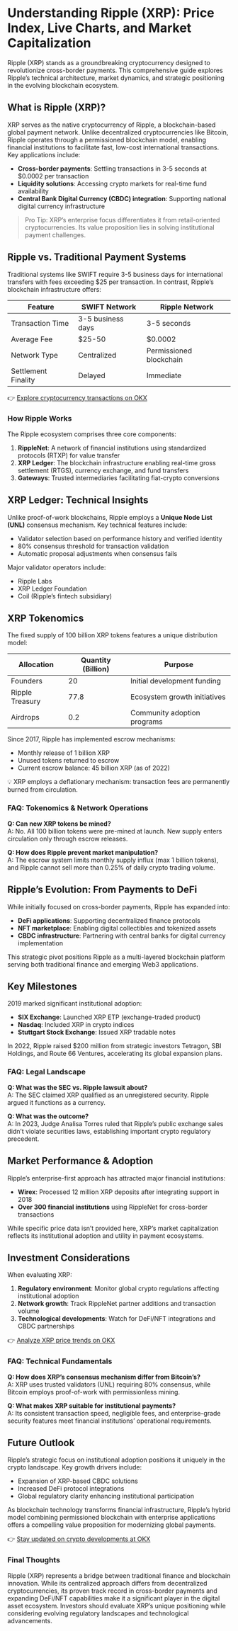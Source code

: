 # Understanding Ripple (XRP): Price Index, Live Charts, and Market Capitalization  

Ripple (XRP) stands as a groundbreaking cryptocurrency designed to revolutionize cross-border payments. This comprehensive guide explores Ripple’s technical architecture, market dynamics, and strategic positioning in the evolving blockchain ecosystem.  

## What is Ripple (XRP)?  

XRP serves as the native cryptocurrency of Ripple, a blockchain-based global payment network. Unlike decentralized cryptocurrencies like Bitcoin, Ripple operates through a permissioned blockchain model, enabling financial institutions to facilitate fast, low-cost international transactions. Key applications include:  
- **Cross-border payments**: Settling transactions in 3-5 seconds at $0.0002 per transaction  
- **Liquidity solutions**: Accessing crypto markets for real-time fund availability  
- **Central Bank Digital Currency (CBDC) integration**: Supporting national digital currency infrastructure  

> Pro Tip: XRP’s enterprise focus differentiates it from retail-oriented cryptocurrencies. Its value proposition lies in solving institutional payment challenges.  

## Ripple vs. Traditional Payment Systems  

Traditional systems like SWIFT require 3-5 business days for international transfers with fees exceeding $25 per transaction. In contrast, Ripple’s blockchain infrastructure offers:  

| Feature              | SWIFT Network       | Ripple Network       |  
|----------------------|---------------------|----------------------|  
| Transaction Time     | 3-5 business days   | 3-5 seconds          |  
| Average Fee          | $25-50              | $0.0002              |  
| Network Type         | Centralized         | Permissioned blockchain |  
| Settlement Finality  | Delayed             | Immediate            |  

👉 [Explore cryptocurrency transactions on OKX](https://bit.ly/okx-bonus)  

### How Ripple Works  

The Ripple ecosystem comprises three core components:  

1. **RippleNet**: A network of financial institutions using standardized protocols (RTXP) for value transfer  
2. **XRP Ledger**: The blockchain infrastructure enabling real-time gross settlement (RTGS), currency exchange, and fund transfers  
3. **Gateways**: Trusted intermediaries facilitating fiat-crypto conversions  

## XRP Ledger: Technical Insights  

Unlike proof-of-work blockchains, Ripple employs a **Unique Node List (UNL)** consensus mechanism. Key technical features include:  
- Validator selection based on performance history and verified identity  
- 80% consensus threshold for transaction validation  
- Automatic proposal adjustments when consensus fails  

Major validator operators include:  
- Ripple Labs  
- XRP Ledger Foundation  
- Coil (Ripple’s fintech subsidiary)  

## XRP Tokenomics  

The fixed supply of 100 billion XRP tokens features a unique distribution model:  

| Allocation            | Quantity (Billion) | Purpose                          |  
|-----------------------|--------------------|----------------------------------|  
| Founders              | 20                 | Initial development funding      |  
| Ripple Treasury       | 77.8               | Ecosystem growth initiatives     |  
| Airdrops              | 0.2                | Community adoption programs      |  

Since 2017, Ripple has implemented escrow mechanisms:  
- Monthly release of 1 billion XRP  
- Unused tokens returned to escrow  
- Current escrow balance: 45 billion XRP (as of 2022)  

💡 XRP employs a deflationary mechanism: transaction fees are permanently burned from circulation.  

### FAQ: Tokenomics & Network Operations  

**Q: Can new XRP tokens be mined?**  
A: No. All 100 billion tokens were pre-mined at launch. New supply enters circulation only through escrow releases.  

**Q: How does Ripple prevent market manipulation?**  
A: The escrow system limits monthly supply influx (max 1 billion tokens), and Ripple cannot sell more than 0.25% of daily crypto trading volume.  

## Ripple’s Evolution: From Payments to DeFi  

While initially focused on cross-border payments, Ripple has expanded into:  
- **DeFi applications**: Supporting decentralized finance protocols  
- **NFT marketplace**: Enabling digital collectibles and tokenized assets  
- **CBDC infrastructure**: Partnering with central banks for digital currency implementation  

This strategic pivot positions Ripple as a multi-layered blockchain platform serving both traditional finance and emerging Web3 applications.  

## Key Milestones  

2019 marked significant institutional adoption:  
- **SIX Exchange**: Launched XRP ETP (exchange-traded product)  
- **Nasdaq**: Included XRP in crypto indices  
- **Stuttgart Stock Exchange**: Issued XRP tradable notes  

In 2022, Ripple raised $200 million from strategic investors Tetragon, SBI Holdings, and Route 66 Ventures, accelerating its global expansion plans.  

### FAQ: Legal Landscape  

**Q: What was the SEC vs. Ripple lawsuit about?**  
A: The SEC claimed XRP qualified as an unregistered security. Ripple argued it functions as a currency.  

**Q: What was the outcome?**  
A: In 2023, Judge Analisa Torres ruled that Ripple’s public exchange sales didn’t violate securities laws, establishing important crypto regulatory precedent.  

## Market Performance & Adoption  

Ripple’s enterprise-first approach has attracted major financial institutions:  
- **Wirex**: Processed 12 million XRP deposits after integrating support in 2018  
- **Over 300 financial institutions** using RippleNet for cross-border transactions  

While specific price data isn’t provided here, XRP’s market capitalization reflects its institutional adoption and utility in payment ecosystems.  

## Investment Considerations  

When evaluating XRP:  
1. **Regulatory environment**: Monitor global crypto regulations affecting institutional adoption  
2. **Network growth**: Track RippleNet partner additions and transaction volume  
3. **Technological developments**: Watch for DeFi/NFT integrations and CBDC partnerships  

👉 [Analyze XRP price trends on OKX](https://bit.ly/okx-bonus)  

### FAQ: Technical Fundamentals  

**Q: How does XRP’s consensus mechanism differ from Bitcoin’s?**  
A: XRP uses trusted validators (UNL) requiring 80% consensus, while Bitcoin employs proof-of-work with permissionless mining.  

**Q: What makes XRP suitable for institutional payments?**  
A: Its consistent transaction speed, negligible fees, and enterprise-grade security features meet financial institutions’ operational requirements.  

## Future Outlook  

Ripple’s strategic focus on institutional adoption positions it uniquely in the crypto landscape. Key growth drivers include:  
- Expansion of XRP-based CBDC solutions  
- Increased DeFi protocol integrations  
- Global regulatory clarity enhancing institutional participation  

As blockchain technology transforms financial infrastructure, Ripple’s hybrid model combining permissioned blockchain with enterprise applications offers a compelling value proposition for modernizing global payments.  

👉 [Stay updated on crypto developments at OKX](https://bit.ly/okx-bonus)  

### Final Thoughts  

Ripple (XRP) represents a bridge between traditional finance and blockchain innovation. While its centralized approach differs from decentralized cryptocurrencies, its proven track record in cross-border payments and expanding DeFi/NFT capabilities make it a significant player in the digital asset ecosystem. Investors should evaluate XRP’s unique positioning while considering evolving regulatory landscapes and technological advancements.